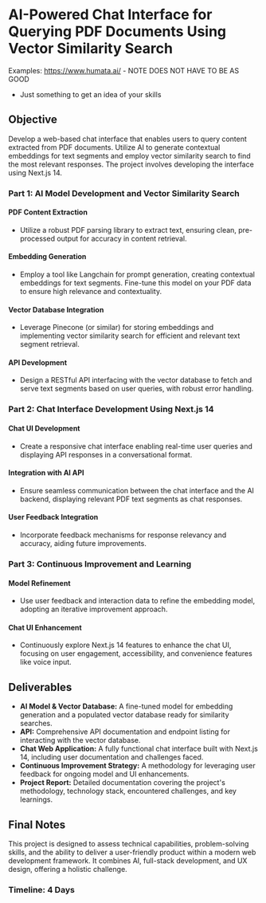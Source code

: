 # AI-Powered Chat Interface for Querying PDF Documents Using Vector Similarity Search

Examples: https://www.humata.ai/ - NOTE DOES NOT HAVE TO BE AS GOOD
- Just something to get an idea of your skills

## Objective
Develop a web-based chat interface that enables users to query content extracted from PDF documents. Utilize AI to generate contextual embeddings for text segments and employ vector similarity search to find the most relevant responses. The project involves developing the interface using Next.js 14.

### Part 1: AI Model Development and Vector Similarity Search

#### PDF Content Extraction
- Utilize a robust PDF parsing library to extract text, ensuring clean, pre-processed output for accuracy in content retrieval.

#### Embedding Generation
- Employ a tool like Langchain for prompt generation, creating contextual embeddings for text segments. Fine-tune this model on your PDF data to ensure high relevance and contextuality.

#### Vector Database Integration
- Leverage Pinecone (or similar) for storing embeddings and implementing vector similarity search for efficient and relevant text segment retrieval.

#### API Development
- Design a RESTful API interfacing with the vector database to fetch and serve text segments based on user queries, with robust error handling.

### Part 2: Chat Interface Development Using Next.js 14

#### Chat UI Development
- Create a responsive chat interface enabling real-time user queries and displaying API responses in a conversational format.

#### Integration with AI API
- Ensure seamless communication between the chat interface and the AI backend, displaying relevant PDF text segments as chat responses.

#### User Feedback Integration
- Incorporate feedback mechanisms for response relevancy and accuracy, aiding future improvements.

### Part 3: Continuous Improvement and Learning

#### Model Refinement
- Use user feedback and interaction data to refine the embedding model, adopting an iterative improvement approach.

#### Chat UI Enhancement
- Continuously explore Next.js 14 features to enhance the chat UI, focusing on user engagement, accessibility, and convenience features like voice input.

## Deliverables

- **AI Model & Vector Database:** A fine-tuned model for embedding generation and a populated vector database ready for similarity searches.
- **API:** Comprehensive API documentation and endpoint listing for interacting with the vector database.
- **Chat Web Application:** A fully functional chat interface built with Next.js 14, including user documentation and challenges faced.
- **Continuous Improvement Strategy:** A methodology for leveraging user feedback for ongoing model and UI enhancements.
- **Project Report:** Detailed documentation covering the project's methodology, technology stack, encountered challenges, and key learnings.

## Final Notes
This project is designed to assess technical capabilities, problem-solving skills, and the ability to deliver a user-friendly product within a modern web development framework. It combines AI, full-stack development, and UX design, offering a holistic challenge.

### Timeline: 4 Days
